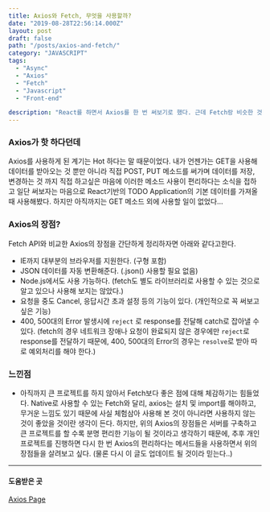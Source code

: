 ```yaml
---
title: Axios와 Fetch, 무엇을 사용할까?
date: "2019-08-28T22:56:14.000Z"
layout: post
draft: false
path: "/posts/axios-and-fetch/"
category: "JAVASCRIPT"
tags:
  - "Async"
  - "Axios"
  - "Fetch"
  - "Javascript"
  - "Front-end"

description: "React를 하면서 Axios를 한 번 써보기로 했다. 근데 Fetch랑 비슷한 것 같은데...."
---
```


### Axios가 핫 하다던데

Axios를 사용하게 된 계기는 Hot 하다는 말 때문이었다. 내가 언젠가는 GET을 사용해 데이터를 받아오는 것 뿐만 아니라 직접 POST, PUT 메소드를 써가며 데이터를 저장, 변경하는 것 까지 직접 하고싶은 마음에 이러한 메소드 사용이 편리하다는 소식을 접하고 일단 써보자는 마음으로 React기반의 TODO Application의 기본 데이터를 가져올 때 사용해봤다. 하지만 아직까지는 GET 메소드 외에 사용할 일이 없었다...

### Axios의 장점?

Fetch API와 비교한 Axios의 장점을 간단하게 정리하자면 아래와 같다고한다.
- IE까지 대부분의 브라우저를 지원한다. (구형 포함)
- JSON 데이터를 자동 변환해준다. (.json() 사용할 필요 없음)
- Node.js에서도 사용 가능하다. (fetch도 별도 라이브러리로 사용할 수 있는 것으로 알고 있으나 사용해 보지는 않았다.)
- 요청을 중도 Cancel, 응답시간 초과 설정 등의 기능이 있다. (개인적으로 꼭 써보고 싶은 기능)
- 400, 500대의 Error 발생시에 `reject` 로 response를 전달해 catch로 잡아낼 수 있다. (fetch의 경우 네트워크 장애나 요청이 완료되지 않은 경우에만 `reject`로 response를 전달하기 때문에, 400, 500대의 Error의 경우는 `resolve`로 받아 따로 예외처리를 해야 한다.)

### 느낀점
- 아직까지 큰 프로젝트를 하지 않아서 Fetch보다 좋은 점에 대해 체감하기는 힘들었다. Native로 사용할 수 있는 Fetch와 달리, axios는 설치 및 import를 해야하고, 무거운 느낌도 있기 때문에 사실 체험삼아 사용해 본 것이 아니라면 사용하지 않는 것이 좋았을 것이란 생각이 든다. 하지만, 위의 Axios의 장점들은 서버를 구축하고 큰 프로젝트를 할 수록 분명 편리한 기능이 될 것이라고 생각하기 때문에, 추후 개인 프로젝트를 진행하면 다시 한 번 Axios의 편리하다는 메서드들을 사용하면서 위의 장점들을 살려보고 싶다. (물론 다시 이 글도 업데이트 될 것이라 믿는다..)

---
#### 도움받은 곳
[Axios Page](https://github.com/axios/axios)